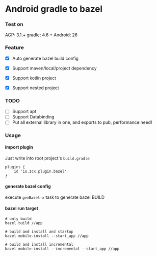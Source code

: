 # Android gradle to bazel

### Test on
AGP: 3.1.+
gradle: 4.6 +
Android: 26

### Feature
- [x] Auto generate bazel build config
- [x] Support maven/local/project dependency
- [x] Support kotlin project
- [x] Support nested project



### TODO
- [ ] Support apt
- [ ] Support Databinding
- [ ] Put all external library in one, and exports to pub, performance need!

### Usage

#### import plugin
Just write into root project's `build.gradle`
```
plugins {
    id 'io.zcx.plugin.bazel'
}

```

#### generate bazel config
execute `genBazel-x` task to generate bazel BUILD


#### bazel run target
```
# only build
bazel build //app

# build and install and startup
bazel mobile-install --start_app //app

# build and install incremental
bazel mobile-install --incremental --start_app //app
```
